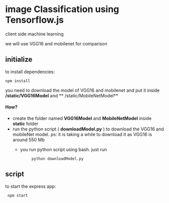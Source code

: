 # image Classification using Tensorflow.js

client side machine learning

we will use VGG16 and mobilenet for comparison


## initialize

to install dependencies:

    npm install

you need to download the model of VGG16 and mobilenet and put it inside **/static/VGG16Model** and ** /static/MobileNetModel**

#### How?

* create the folder named **VGG16Model** and **MobileNetModel** inside **static** folder
* run the python script ( **downloadModel.py** ) to download the VGG16 and mobileNet model. ps: it is taking a while to download it as VGG16 is around 550 Mb
  * you run python script using bash. just run

             python downloadModel.py



## script

to start the express app:

     npm start